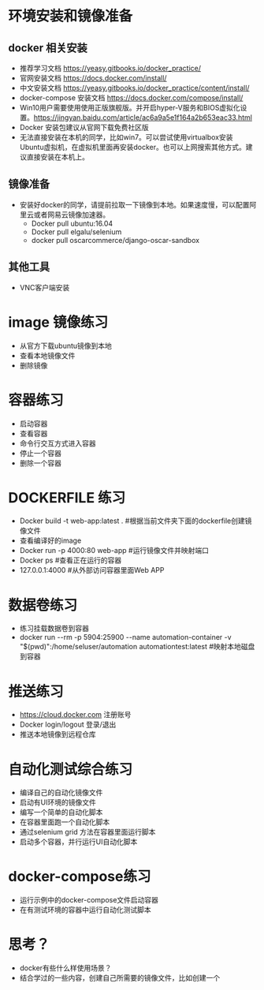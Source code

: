 # 环境安装和镜像准备
## docker 相关安装
- 推荐学习文档 https://yeasy.gitbooks.io/docker_practice/
- 官网安装文档 https://docs.docker.com/install/
- 中文安装文档 https://yeasy.gitbooks.io/docker_practice/content/install/ 
- docker-compose 安装文档 https://docs.docker.com/compose/install/
- Win10用户需要使用使用正版旗舰版。并开启hyper-V服务和BIOS虚拟化设置。https://jingyan.baidu.com/article/ac6a9a5e1f164a2b653eac33.html
- Docker 安装包建议从官网下载免费社区版
- 无法直接安装在本机的同学，比如win7。可以尝试使用virtualbox安装Ubuntu虚拟机，在虚拟机里面再安装docker。也可以上网搜索其他方式。建议直接安装在本机上。
## 镜像准备
- 安装好docker的同学，请提前拉取一下镜像到本地。如果速度慢，可以配置阿里云或者网易云镜像加速器。
  - Docker pull ubuntu:16.04
  - Docker pull elgalu/selenium
  - docker pull oscarcommerce/django-oscar-sandbox
## 其他工具
- VNC客户端安装

# image 镜像练习
- 从官方下载ubuntu镜像到本地
- 查看本地镜像文件
- 删除镜像

# 容器练习
- 启动容器
- 查看容器
- 命令行交互方式进入容器
- 停止一个容器
- 删除一个容器

# DOCKERFILE 练习
- Docker build -t web-app:latest .   #根据当前文件夹下面的dockerfile创建镜像文件
- 查看编译好的image
- Docker run -p 4000:80 web-app      #运行镜像文件并映射端口
- Docker ps                          #查看正在运行的容器
- 127.0.0.1:4000                     #从外部访问容器里面Web APP

# 数据卷练习
- 练习挂载数据卷到容器
- docker run --rm -p 5904:25900 --name automation-container -v "$(pwd)":/home/seluser/automation automationtest:latest  #映射本地磁盘到容器

# 推送练习
- https://cloud.docker.com 注册账号
- Docker login/logout 登录/退出
- 推送本地镜像到远程仓库

# 自动化测试综合练习
- 编译自己的自动化镜像文件
- 启动有UI环境的镜像文件
- 编写一个简单的自动化脚本
- 在容器里面跑一个自动化脚本
- 通过selenium grid 方法在容器里面运行脚本
- 启动多个容器，并行运行UI自动化脚本

# docker-compose练习
- 运行示例中的docker-compose文件启动容器
- 在有测试环境的容器中运行自动化测试脚本

# 思考？
- docker有些什么样使用场景？
- 结合学过的一些内容，创建自己所需要的镜像文件，比如创建一个